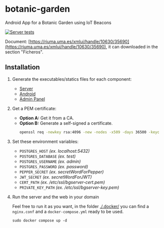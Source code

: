 # botanic-garden

Android App for a Botanic Garden using IoT Beacons

[![Server tests](https://github.com/adrisalas/botanic-garden/actions/workflows/server-test.yml/badge.svg?branch=main)](https://github.com/adrisalas/botanic-garden/actions/workflows/server-test.yml)

Document: [https://riuma.uma.es/xmlui/handle/10630/35690](https://riuma.uma.es/xmlui/handle/10630/35690), it can downloaded in the section "Ficheros".

## Installation

1. Generate the executables/statics files for each component:

   - [Server](./server/README.md)
   - [Android](./android/README.md)
   - [Admin Panel](./web/README.md)

2. Get a PEM certificate:

   - **Option A:** Get it from a CA.
   - **Option B:** Generate a self-signed a certificate.
     ```sh
     openssl req -newkey rsa:4096 -new -nodes -x509 -days 36500 -keyout "bgserver-key.pem" -out "bgserver-cert.pem" -addext "subjectAltName=DNS:${fill_this},IP:${fill_this}"
     ```

3. Set these environment variables:

   - `POSTGRES_HOST` _(ex. localhost:5432)_
   - `POSTGRES_DATABASE` _(ex. test)_
   - `POSTGRES_USERNAME` _(ex. admin)_
   - `POSTGRES_PASSWORD` _(ex. password)_
   - `PEPPER_SECRET` _(ex. secretWordForPepper)_
   - `JWT_SECRET` _(ex. secretWordForJWT)_
   - `CERT_PATH` _(ex. /etc/ssl/bgserver-cert.pem)_
   - `PRIVATE_KEY_PATH` _(ex. /etc/ssl/bgserver-key.pem)_

4. Run the server and the web in your domain

   Feel free to run it as you want, in the folder [./.docker/](./.docker/) you can find a `nginx.conf` and a `docker-compose.yml` ready to be used.

   ```docker
   sudo docker compose up -d
   ```
